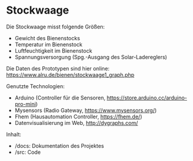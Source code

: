 # Stockwaage

Die Stockwaage misst folgende Größen:
- Gewicht des Bienenstocks
- Temperatur im Bienenstock
- Luftfeuchtigkeit im Bienenstock
- Spannungsversorgung (Spg.-Ausgang des Solar-Ladereglers)

Die Daten des Prototypen sind hier online:
https://www.alru.de/bienen/stockwaage1_graph.php

Genutzte Technologien:
- Arduino (Controller für die Sensoren, https://store.arduino.cc/arduino-pro-mini)
- Mysensors (Radio Gateway, https://www.mysensors.org/)
- Fhem (Hausautomation Controller, https://fhem.de/)
- Datenvisualisierung im Web, http://dygraphs.com/

Inhalt:
- /docs: Dokumentation des Projektes
- /src: Code
